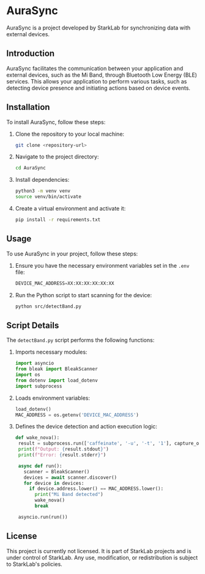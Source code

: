 # AuraSync

AuraSync is a project developed by StarkLab for synchronizing data with external devices.

## Introduction

AuraSync facilitates the communication between your application and external devices, such as the Mi Band, through Bluetooth Low Energy (BLE) services. This allows your application to perform various tasks, such as detecting device presence and initiating actions based on device events.

## Installation

To install AuraSync, follow these steps:

1. Clone the repository to your local machine:

   ```bash
   git clone <repository-url>
   ```

2. Navigate to the project directory:

   ```bash
   cd AuraSync
   ```

3. Install dependencies:

   ```bash
   python3 -m venv venv
   source venv/bin/activate
   ```

4. Create a virtual environment and activate it:

   ```bash
   pip install -r requirements.txt
   ```

## Usage

To use AuraSync in your project, follow these steps:

1. Ensure you have the necessary environment variables set in the `.env` file:

   ```python
   DEVICE_MAC_ADDRESS=XX:XX:XX:XX:XX:XX
   ```

2. Run the Python script to start scanning for the device:

   ```bash
   python src/detectBand.py
   ```

## Script Details

The `detectBand.py` script performs the following functions:

1. Imports necessary modules:

   ```python
   import asyncio
   from bleak import BleakScanner
   import os
   from dotenv import load_dotenv
   import subprocess
   ```

2. Loads environment variables:

   ```python
   load_dotenv()
   MAC_ADDRESS = os.getenv('DEVICE_MAC_ADDRESS')
   ```

3. Defines the device detection and action execution logic:

   ```python
   def wake_nova():
    result = subprocess.run(['caffeinate', '-u', '-t', '1'], capture_output=True, text=True)
    print(f"Output: {result.stdout}")
    print(f"Error: {result.stderr}")

    async def run():
      scanner = BleakScanner()
      devices = await scanner.discover()
      for device in devices:
        if device.address.lower() == MAC_ADDRESS.lower():
          print("Mi Band detected")
          wake_nova()
          break

    asyncio.run(run())
   ```

## License

This project is currently not licensed. It is part of StarkLab projects and is under control of StarkLab. Any use, modification, or redistribution is subject to StarkLab's policies.